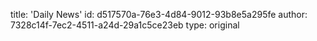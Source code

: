 title: 'Daily News'
id: d517570a-76e3-4d84-9012-93b8e5a295fe
author: 7328c14f-7ec2-4511-a24d-29a1c5ce23eb
type: original
